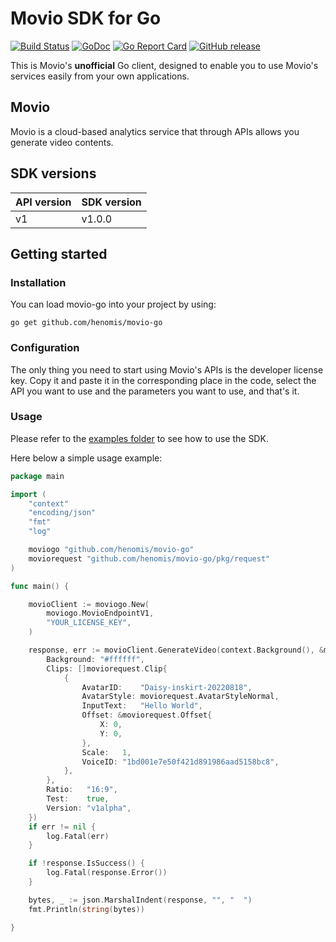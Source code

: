 # Movio SDK for Go


[![Build Status](https://github.com/henomis/movio-go/actions/workflows/test.yml/badge.svg?branch=main)](https://github.com/henomis/movio-go/actions/workflows/test.yml?query=branch%3Amain) [![GoDoc](https://godoc.org/github.com/henomis/movio-go?status.svg)](https://godoc.org/github.com/henomis/movio-go) [![Go Report Card](https://goreportcard.com/badge/github.com/henomis/movio-go)](https://goreportcard.com/report/github.com/henomis/movio-go) [![GitHub release](https://img.shields.io/github/release/henomis/movio-go.svg)](https://github.com/henomis/movio-go/releases)

This is Movio's **unofficial** Go client, designed to enable you to use Movio's services easily from your own applications.

## Movio

Movio is a cloud-based analytics service that through APIs allows you generate video contents.

## SDK versions

API version | SDK version
--- | ---
v1 | v1.0.0


## Getting started

### Installation

You can load movio-go into your project by using:
```
go get github.com/henomis/movio-go
```


### Configuration

The only thing you need to start using Movio's APIs is the developer license key. Copy it and paste it in the corresponding place in the code, select the API you want to use and the parameters you want to use, and that's it.


### Usage

Please refer to the [examples folder](examples/cmd/) to see how to use the SDK.

Here below a simple usage example:

```go
package main

import (
	"context"
	"encoding/json"
	"fmt"
	"log"

	moviogo "github.com/henomis/movio-go"
	moviorequest "github.com/henomis/movio-go/pkg/request"
)

func main() {

	movioClient := moviogo.New(
		moviogo.MovioEndpointV1,
		"YOUR_LICENSE_KEY",
	)

	response, err := movioClient.GenerateVideo(context.Background(), &moviorequest.GenerateVideo{
		Background: "#ffffff",
		Clips: []moviorequest.Clip{
			{
				AvatarID:    "Daisy-inskirt-20220818",
				AvatarStyle: moviorequest.AvatarStyleNormal,
				InputText:   "Hello World",
				Offset: &moviorequest.Offset{
					X: 0,
					Y: 0,
				},
				Scale:   1,
				VoiceID: "1bd001e7e50f421d891986aad5158bc8",
			},
		},
		Ratio:   "16:9",
		Test:    true,
		Version: "v1alpha",
	})
	if err != nil {
		log.Fatal(err)
	}

	if !response.IsSuccess() {
		log.Fatal(response.Error())
	}

	bytes, _ := json.MarshalIndent(response, "", "  ")
	fmt.Println(string(bytes))

}
```
